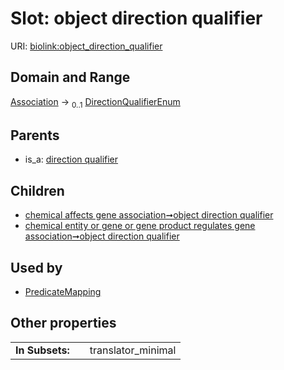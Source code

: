 
# Slot: object direction qualifier




URI: [biolink:object_direction_qualifier](https://w3id.org/biolink/vocab/object_direction_qualifier)


## Domain and Range

[Association](Association.md) &#8594;  <sub>0..1</sub> [DirectionQualifierEnum](DirectionQualifierEnum.md)

## Parents

 *  is_a: [direction qualifier](direction_qualifier.md)

## Children

 *  [chemical affects gene association➞object direction qualifier](chemical_affects_gene_association_object_direction_qualifier.md)
 *  [chemical entity or gene or gene product regulates gene association➞object direction qualifier](chemical_entity_or_gene_or_gene_product_regulates_gene_association_object_direction_qualifier.md)

## Used by

 * [PredicateMapping](PredicateMapping.md)

## Other properties

|  |  |  |
| --- | --- | --- |
| **In Subsets:** | | translator_minimal |


